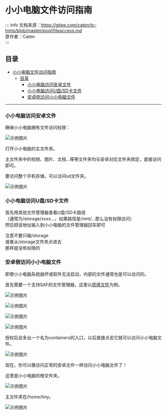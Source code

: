 # 小小电脑文件访问指南

::: info
文档来源：https://gitee.com/caten/tc-hints/blob/master/pool/fileaccess.md  
原作者：Caten  
:::

## 目录
- [小小电脑文件访问指南](#小小电脑文件访问指南)
  - [目录](#目录)
    - [小小电脑访问安卓文件](#小小电脑访问安卓文件)
    - [小小电脑访问U盘/SD卡文件](#小小电脑访问u盘sd卡文件)
    - [安卓侧访问小小电脑文件](#安卓侧访问小小电脑文件)

---

### 小小电脑访问安卓文件

确保小小电脑拥有文件访问权限：

![示例图片](/tiny-computer/6.jpg)

打开小小电脑的主文件夹。

主文件夹中的视频、图片、文档...等等文件夹均与安卓对应文件夹绑定，直接访问即可。

要访问整个手机存储，可以访问sd文件夹。

![示例图片](/tiny-computer/7.jpg)

### 小小电脑访问U盘/SD卡文件

首先用其他文件管理器查看U盘/SD卡路径  
（通常为/storage/xxxx...，如果路径是/mnt/...那么没有权限访问）  
然后把该地址输入到小小电脑的文件管理器回车即可  

注意不要只输/storage  
或者从/storage文件夹点进去  
那样是没有权限的

### 安卓侧访问小小电脑文件

即使小小电脑系统崩坏或软件无法启动，内部的文件通常也是可以访问的。

首先需要一个支持SAF的文件管理器，这里以[质感文件](https://github.com/zhanghai/MaterialFiles)为例。

![示例图片](/tiny-computer/8.jpg)

![示例图片](/tiny-computer/9.jpg)

![示例图片](/tiny-computer/10.jpg)

![示例图片](/tiny-computer/11.jpg)

授权后会多出一个名为containers的入口，以后直接点击它就可以访问小小电脑文件。

![示例图片](/tiny-computer/12.jpg)

现在，你可以像访问正常的安卓文件一样访问小小电脑文件了！

这里是小小电脑的根文件夹。

![示例图片](/tiny-computer/13.jpg)

主文件夹在/home/tiny。

![示例图片](/tiny-computer/14.jpg)
